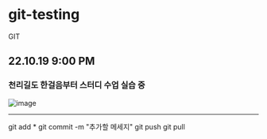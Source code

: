 # git-testing
GIT

## 22.10.19 9:00 PM
### 천리길도 한걸음부터 스터디 수업 실습 중

![image](https://user-images.githubusercontent.com/115684898/196691684-0deae21d-50f5-4187-98e5-1a96bcd22c33.png)

-----
git add *
git commit -m "추가할 메세지"
git push
git pull
